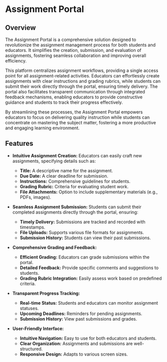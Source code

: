 # Assignment Portal

## Overview

The Assignment Portal is a comprehensive solution designed to revolutionize the assignment management process for both students and educators. 
It simplifies the creation, submission, and evaluation of assignments, fostering seamless collaboration and improving overall efficiency. 

This platform centralizes assignment workflows, providing a single access point for all assignment-related activities. 
Educators can effortlessly create assignments with clear instructions and grading rubrics, while students can submit their work directly through the portal, ensuring timely delivery. 
The portal also facilitates transparent communication through integrated feedback mechanisms, enabling educators to provide constructive guidance and students to track their progress effectively. 

By streamlining these processes, the Assignment Portal empowers educators to focus on delivering quality instruction while students can concentrate on mastering the subject matter, fostering a more productive and engaging learning environment.

## Features

* **Intuitive Assignment Creation:** Educators can easily craft new assignments, specifying details such as:
    * **Title:** A descriptive name for the assignment.
    * **Due Date:** A clear deadline for submission.
    * **Instructions:** Comprehensive guidelines for students.
    * **Grading Rubric:** Criteria for evaluating student work.
    * **File Attachments:** Option to include supplementary materials (e.g., PDFs, images).

* **Seamless Assignment Submission:** Students can submit their completed assignments directly through the portal, ensuring:
    * **Timely Delivery:** Submissions are tracked and recorded with timestamps.
    * **File Uploads:** Supports various file formats for assignments.
    * **Submission History:** Students can view their past submissions.

* **Comprehensive Grading and Feedback:** 
    * **Efficient Grading:** Educators can grade submissions within the portal.
    * **Detailed Feedback:** Provide specific comments and suggestions to students.
    * **Grading Rubric Integration:** Easily assess work based on predefined criteria.

* **Transparent Progress Tracking:** 
    * **Real-time Status:** Students and educators can monitor assignment statuses.
    * **Upcoming Deadlines:** Reminders for pending assignments.
    * **Submission History:** View past submissions and grades.

* **User-Friendly Interface:**
    * **Intuitive Navigation:** Easy to use for both educators and students.
    * **Clear Organization:** Assignments and submissions are well-structured.
    * **Responsive Design:** Adapts to various screen sizes.

